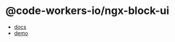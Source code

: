 # @code-workers-io/ngx-block-ui

- [docs](./libs/ngx-block-ui/README.md)
- [demo](https://code-workers-io.github.io/ngx-block-ui/)
